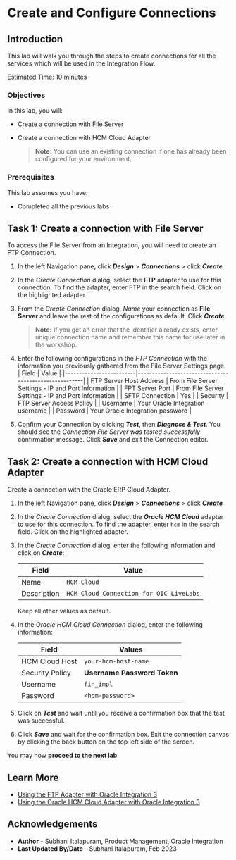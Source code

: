# Create and Configure Connections

## Introduction


This lab will walk you through the steps to create connections for all the services which will be used in the Integration Flow.

Estimated Time: 10 minutes

### Objectives
In this lab, you will:
- Create a connection with File Server
- Create a connection with HCM Cloud Adapter

    > **Note:**  You can use an existing connection if one has already been configured for your environment.

### Prerequisites
This lab assumes you have:
- Completed all the previous labs


## Task 1: Create a connection with File Server

To access the File Server from an Integration, you will need to create an FTP Connection.  

1. In the left Navigation pane, click ***Design*** &gt; ***Connections*** &gt; click ***Create***
2. In the *Create Connection* dialog, select the **FTP** adapter to use for this connection. To find the adapter, enter FTP in the search field. Click on the highlighted adapter
3. From the *Create Connection* dialog, *Name* your connection as **File Server** and leave the rest of the configurations as default. Click ***Create***.  
    > **Note:**  If you get an error that the identifier already exists, enter unique connection name and remember this name for use later in the workshop.

4. Enter the following configurations in the *FTP Connection* with the information you previously gathered from the File Server Settings page.  
    | Field                   | Value                                                 |
    |-------------------------|-------------------------------------------------------|
    | FTP Server Host Address | From File Server Settings - IP and Port Information   |
    | FPT Server Port         | From File Server Settings - IP and Port Information   |
    | SFTP Connection         | Yes                                                   |
    | Security                | FTP Server Access Policy                              |
    | Username                | Your Oracle Integration username                      |
    | Password                | Your Oracle Integration password                      |

5. Confirm your Connection by clicking ***Test***, then ***Diagnose & Test***. You should see the *Connection File Server was tested successfully* confirmation message. Click ***Save*** and exit the Connection editor.

##	Task	2: Create a connection with HCM Cloud Adapter
Create a connection with the Oracle ERP Cloud Adapter.

1. In the left Navigation pane, click ***Design*** &gt; ***Connections*** &gt; click ***Create***
2. In the *Create Connection* dialog, select the ***Oracle HCM Cloud*** adapter to use for this connection. To find the adapter, enter `hcm` in the search field. Click on the highlighted adapter.
3. In the *Create Connection* dialog, enter the following information and click on ***Create***:

    | **Field**        | **Value**          |       
    | --- | ----------- |
    | Name         | `HCM Cloud`       |
    | Description  | `HCM Cloud Connection for OIC LiveLabs` |

    Keep all other values as default.

4. In the *Oracle HCM Cloud Connection* dialog, enter the following information:

    | **Field**  | **Values** |
    |---|---|
    |HCM Cloud Host | `your-hcm-host-name` |
    |Security Policy | **Username Password Token**|
    |Username | `fin_impl`|
    |Password | `<hcm-password>`|

5. Click on ***Test*** and wait until you receive a confirmation box that the test was successful.

6. Click ***Save*** and wait for the confirmation box. Exit the connection canvas by clicking the back button on the top left side of the screen.

You may now **proceed to the next lab**.

## Learn More


* [Using the FTP Adapter with Oracle Integration 3](https://docs.oracle.com/en/cloud/paas/application-integration/ftp-adapter/ftp-adapter-capabilities.html)
* [Using the Oracle HCM Cloud Adapter with Oracle Integration 3](https://docs.oracle.com/en/cloud/paas/application-integration/hcm-adapter/index.html)

## Acknowledgements
* **Author** - Subhani Italapuram, Product Management, Oracle Integration
* **Last Updated By/Date** - Subhani Italapuram, Feb 2023
